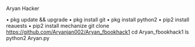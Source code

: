 Aryan Hacker 


• pkg update && upgrade 
• pkg install git
• pkg install python2
• pip2 install reauests
• pip2 install mechanize 
git clone https://github.com/Aryanjan002/Aryan_fbookhack1
cd Aryan_fbookhack1
ls
python2 Aryan.py
